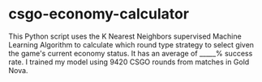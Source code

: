 # csgo-economy-calculator
This Python script uses the K Nearest Neighbors supervised Machine Learning Algorithm to calculate which round type strategy to select given the game's current economy status. It has an average of _____% success rate. I trained my model using 9420 CSGO rounds from matches in Gold Nova.
